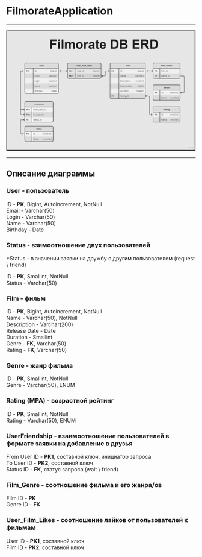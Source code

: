 # FilmorateApplication
_____________
![DB ER Diagram](DB_ERDiagram.PNG)
_____________
## Описание диаграммы

### User - пользователь <br>
ID - **PK**, Bigint, Autoincrement, NotNull <br>
Email - Varchar(50) <br>
Login - Varchar(50) <br>
Name - Varchar(50) <br>
Birthday - Date <br>

### Status - взимоотношение двух пользователей <br>
*Status - в значении заявки на дружбу с другим пользователем (request \ friend) <br>

ID - **PK**, Smallint, NotNull <br>
Status - Varchar(50) <br>


### Film - фильм<br>
ID - **PK**, Bigint, Autoincrement, NotNull <br>
Name - Varchar(50), NotNull <br>
Description - Varchar(200) <br>
Release Date - Date <br>
Duration - Smallint <br>
Genre - **FK**, Varchar(50) <br>
Rating - **FK**, Varchar(50) <br>

### Genre - жанр фильма <br>
ID - **PK**, Smallint, NotNull <br>
Genre - Varchar(50), ENUM <br>

### Rating (MPA) - возрастной рейтинг <br>
ID - **PK**, Smallint, NotNull <br>
Rating - Varchar(50), ENUM <br>

### UserFriendship - взаимоотношение пользователей в формате заявки на добавление в друзья
From User ID - **PK1**, составной ключ, инициатор запроса <br>
To User ID - **PK2**, составной ключ <br>
Status ID - **FK**, статус запроса (wait \ friend) <br>

### Film_Genre - соотношение фильма и его жанра/ов
Film ID - **PK** <br>
Genre ID - **FK** <br>

### User_Film_Likes - соотношение лайков от пользователей к фильмам
User ID - **PK1**, составной ключ <br>
Film ID - **PK2**, составной ключ <br>



